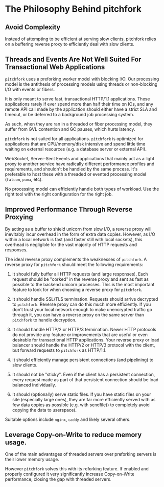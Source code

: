 # The Philosophy Behind pitchfork

## Avoid Complexity

Instead of attempting to be efficient at serving slow clients, pitchfork
relies on a buffering reverse proxy to efficiently deal with slow
clients.

## Threads and Events Are Not Well Suited For Transactional Web Applications

`pitchfork` uses a preforking worker model with blocking I/O.
Our processing model is the antithesis of processing models using threads or
non-blocking I/O with events or fibers.

It is only meant to serve fast, transactional HTTP/1.1 applications.
These applications rarely if ever spend more than half their time on IOs, and
any remote API call made by the application should either have a strict SLA
and timeout, or be deferred to a background job processing system.

As such, when they are ran in a threaded or fiber processing model, they suffer
from GVL contention and GC pauses, which hurts latency.

`pitchfork` is not suited for all applications. `pitchfork` is optimized for
applications that are CPU/memory/disk intensive and spend little time
waiting on external resources (e.g. a database server or external API).

WebSocket, Server-Sent Events and applications that mainly act as a light proxy
to another service have radically different performance profiles and requirements,
and shouldn't be handled by the same process. It's preferable to host these with
a threaded or evented processing model (`falcon`, `puma`, etc).

No processing model can efficiently handle both types of workload. Use
the right tool with the right configuration for the right job.

## Improved Performance Through Reverse Proxying

By acting as a buffer to shield unicorn from slow I/O, a reverse proxy
will inevitably incur overhead in the form of extra data copies.
However, as I/O within a local network is fast (and faster still
with local sockets), this overhead is negligible for the vast majority
of HTTP requests and responses.

The ideal reverse proxy complements the weaknesses of `pitchfork`.
A reverse proxy for `pitchfork` should meet the following requirements:

1. It should fully buffer all HTTP requests (and large responses).
   Each request should be "corked" in the reverse proxy and sent
   as fast as possible to the backend unicorn processes.  This is
   the most important feature to look for when choosing a
   reverse proxy for `pitchfork`.

2. It should handle SSL/TLS termination. Requests should arrive
   decrypted to `pitchfork`. Reverse proxy can do this much more
   efficiently. If you don't trust your local network enough to
   make unencrypted traffic go through it, you can have a reverse
   proxy on the same server than `pitchfork` to handle decryption.

3. It should handle HTTP/2 or HTTP/3 termination. Newer HTTP protocols
   do not provide any feature or improvements that are useful or even desirable
   for transactional HTTP applications. Your reverse proxy or load balancer
   should handle the HTTP/2 or HTTP/3 protocol with the client, but forward
   requests to `pitchfork` as HTTP/1.1.

4. It should efficiently manage persistent connections (and
   pipelining) to slow clients.

5. It should not be "sticky". Even if the client has a persistent
   connection, every request made as part of that persistent connection
   should be load balanced individually.

6. It should (optionally) serve static files. If you have static
   files on your site (especially large ones), they are far more
   efficiently served with as few data copies as possible (e.g. with
   sendfile() to completely avoid copying the data to userspace).

Suitable options include `nginx`, `caddy` and likely several others.

## Leverage Copy-on-Write to reduce memory usage.

One of the main advantages of threaded servers over preforking servers is their
lower memory usage.

However `pitchfork` solves this with its reforking feature. If enabled and properly configured
it very significantly increase Copy-on-Write performance, closing the gap with threaded servers.
